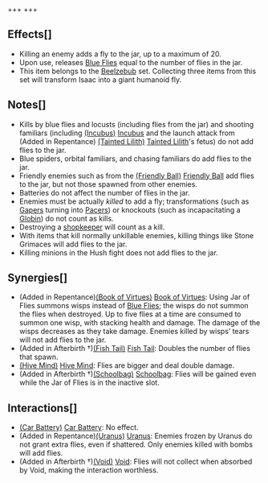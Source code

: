 +++
+++

Effects[]
---------


* Killing an enemy adds a fly to the jar, up to a maximum of 20.
* Upon use, releases [Blue Flies](/wiki/Blue_Fly "Blue Fly") equal to the number of flies in the jar.
* This item belongs to the [Beelzebub](/wiki/Beelzebub "Beelzebub") set. Collecting three items from this set will transform Isaac into a giant humanoid fly.


Notes[]
-------


* Kills by blue flies and locusts (including flies from the jar) and shooting familiars (including [(Incubus)](/wiki/Incubus "Incubus") [Incubus](/wiki/Incubus "Incubus") and the launch attack from (Added in Repentance)  [(Tainted Lilith)](/wiki/Tainted_Lilith "Tainted Lilith") [Tainted Lilith](/wiki/Tainted_Lilith "Tainted Lilith")'s fetus) do not add flies to the jar.
* Blue spiders, orbital familiars, and chasing familiars do add flies to the jar.
* Friendly enemies such as from the [(Friendly Ball)](/wiki/Friendly_Ball "Friendly Ball") [Friendly Ball](/wiki/Friendly_Ball "Friendly Ball") add flies to the jar, but not those spawned from other enemies.
* Batteries do not affect the number of flies in the jar.
* Enemies must be actually *killed* to add a fly; transformations (such as [Gapers](/wiki/Gaper "Gaper") turning into [Pacers](/wiki/Pacer "Pacer")) or knockouts (such as incapacitating a [Globin](/wiki/Globin "Globin")) do not count as kills.
* Destroying a [shopkeeper](/wiki/Shopkeeper "Shopkeeper") will count as a kill.
* With items that kill normally unkillable enemies, killing things like Stone Grimaces will add flies to the jar.
* Killing minions in the Hush fight does not add flies to the jar.


Synergies[]
-----------


* (Added in Repentance)[(Book of Virtues)](/wiki/Book_of_Virtues "Book of Virtues") [Book of Virtues](/wiki/Book_of_Virtues "Book of Virtues"): Using Jar of Flies summons wisps instead of [Blue Flies](/wiki/Familiar#Blue_Flies "Familiar"); the wisps do not summon the flies when destroyed. Up to five flies at a time are consumed to summon one wisp, with stacking health and damage. The damage of the wisps decreases as they take damage. Enemies killed by wisps’ tears will not add flies to the jar.
* (Added in Afterbirth †)[(Fish Tail)](/wiki/Fish_Tail "Fish Tail") [Fish Tail](/wiki/Fish_Tail "Fish Tail"): Doubles the number of flies that spawn.
* [(Hive Mind)](/wiki/Hive_Mind "Hive Mind") [Hive Mind](/wiki/Hive_Mind "Hive Mind"): Flies are bigger and deal double damage.
* (Added in Afterbirth †)[(Schoolbag)](/wiki/Schoolbag "Schoolbag") [Schoolbag](/wiki/Schoolbag "Schoolbag"): Flies will be gained even while the Jar of Flies is in the inactive slot.


Interactions[]
--------------


* [(Car Battery)](/wiki/Car_Battery "Car Battery") [Car Battery](/wiki/Car_Battery "Car Battery"): No effect.
* (Added in Repentance)[(Uranus)](/wiki/Uranus "Uranus") [Uranus](/wiki/Uranus "Uranus"): Enemies frozen by Uranus do not grant extra flies, even if shattered. Only enemies killed with bombs will add flies.
* (Added in Afterbirth †)[(Void)](/wiki/Void "Void") [Void](/wiki/Void "Void"): Flies will not collect when absorbed by Void, making the interaction worthless.


